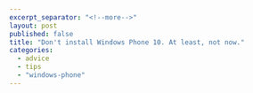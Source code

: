 ```yaml
---
excerpt_separator: "<!--more-->"
layout: post
published: false
title: "Don't install Windows Phone 10. At least, not now."
categories: 
  - advice
  - tips
  - "windows-phone"
---
```


